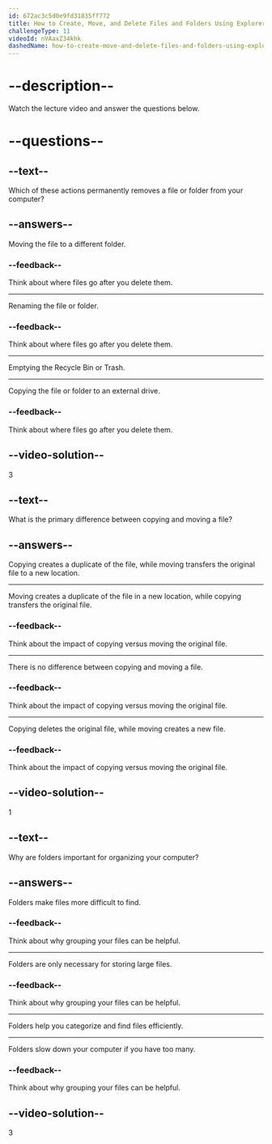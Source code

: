 ```yaml
---
id: 672ac3c5d0e9fd31835ff772
title: How to Create, Move, and Delete Files and Folders Using Explorer/Finder
challengeType: 11
videoId: nVAaxZ34khk
dashedName: how-to-create-move-and-delete-files-and-folders-using-explorer-finder
---
```


# --description--

Watch the lecture video and answer the questions below.

# --questions--

## --text--

Which of these actions permanently removes a file or folder from your computer?

## --answers--

Moving the file to a different folder.

### --feedback--

Think about where files go after you delete them.

---

Renaming the file or folder.

### --feedback--

Think about where files go after you delete them.

---

Emptying the Recycle Bin or Trash.

---

Copying the file or folder to an external drive.

### --feedback--

Think about where files go after you delete them.

## --video-solution--

3

## --text--

What is the primary difference between copying and moving a file?

## --answers--

Copying creates a duplicate of the file, while moving transfers the original file to a new location.

---

Moving creates a duplicate of the file in a new location, while copying transfers the original file.

### --feedback--

Think about the impact of copying versus moving the original file.

---

There is no difference between copying and moving a file.

### --feedback--

Think about the impact of copying versus moving the original file.

---

Copying deletes the original file, while moving creates a new file.

### --feedback--

Think about the impact of copying versus moving the original file.

## --video-solution--

1

## --text--

Why are folders important for organizing your computer?

## --answers--

Folders make files more difficult to find.

### --feedback--

Think about why grouping your files can be helpful.

---

Folders are only necessary for storing large files.

### --feedback--

Think about why grouping your files can be helpful.

---

Folders help you categorize and find files efficiently.

---

Folders slow down your computer if you have too many.

### --feedback--

Think about why grouping your files can be helpful.

## --video-solution--

3

